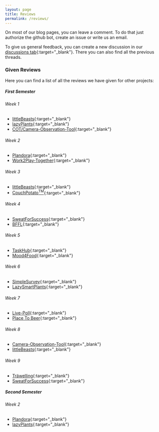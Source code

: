 ```yaml
---
layout: page
title: Reviews
permalink: /reviews/
---
```

On most of our blog pages, you can leave a comment. To do that just authorize the github bot, create an issue or write us an email. 

To give us general feedback, you can create a new discussion in our [discussions tab](https://github.com/FileFighter/filefighter.github.io/discussions){:target="_blank"}.
There you can also find all the previous threads.

### Given Reviews

Here you can find a list of all the reviews we have given for other projects:

##### First Semester

###### Week 1
* [littleBeasts](https://littlebeastsgame.wordpress.com/2020/10/01/projekterstellung-und-definition/){:target="_blank"}
* [lazyPlants](https://lazysmartplants.wordpress.com/2020/10/01/week-1-hello-world/){:target="_blank"}
* [COT/Camera-Observation-Tool](https://cameraobservationtool.wordpress.com/2020/10/05/example-post-2/){:target="_blank"}

###### Week 2
* [Plandora](https://plandora51897980.wordpress.com/2020/10/11/__trashed/){:target="_blank"}
* [Work2Play-Together](https://work2playtogether.wordpress.com/2020/10/08/week-2-organizing-and-setup/){:target="_blank"}

###### Week 3
* [littleBeasts](https://littlebeastsgame.wordpress.com/2020/10/18/3rd-week/){:target="_blank"}
* [CouchPotato<sup>TM</sup>](https://couchpotato228498876.wordpress.com/2020/10/19/week-2-project-warm-up-time/){:target="_blank"}

###### Week 4
* [SweatForSuccess](https://sweatforsuccess689030981.wordpress.com/2020/10/24/w4-usecases/){:target="_blank"}
* [BFFL](https://bffl612917651.wordpress.com/2020/10/22/week-4/){:target="_blank"}

###### Week 5
* [TaskHub](https://taskhub854228916.wordpress.com/2020/10/29/0%ef%b8%8f%e2%83%a35%ef%b8%8f%e2%83%a3-%f0%9f%a7%aa-tests-with-cucumber/){:target="_blank"}
* [Mood4Food](https://md4fd.wordpress.com/2020/10/30/week-5-feature-files/){:target="_blank"}

###### Week 6
* [SimpleSurvey](https://simplesurveyproject.wordpress.com/2020/11/03/week-6){:target="_blank"}
* [LazySmartPlants](https://lazysmartplants.wordpress.com/2020/11/06/week-6-project-management/){:target="_blank"}

###### Week 7
* [Live-Poll](https://blog.live-poll.de/week-6/){:target="_blank"}
* [Place To Beer](https://placetobeer475840703.wordpress.com/2020/11/15/starting-to-code/){:target="_blank"}

###### Week 8
* [Camera-Observation-Tool](https://cameraobservationtool.wordpress.com/2020/11/22/database-spezification-class-diagram-week-7-8/){:target="_blank"}
* [littleBeasts](https://littlebeastsgame.wordpress.com/2020/11/22/8th-week/comment-page-1/){:target="_blank"}

###### Week 9
* [Träwelling](https://traewelling.wordpress.com/2020/11/25/week-7/){:target="_blank"}
* [SweatForSuccess](https://sweatforsuccess689030981.wordpress.com/2020/11/29/w9-more-use-cases/){:target="_blank"}

##### Second Semester

###### Week 2
* [Plandora](https://plandora51897980.wordpress.com/2021/04/08/week-12-risk-management/){:target="_blank"}
* [lazyPlants](https://lazysmartplants.wordpress.com/2021/04/12/week-10-risk-management/){:target="_blank"}
